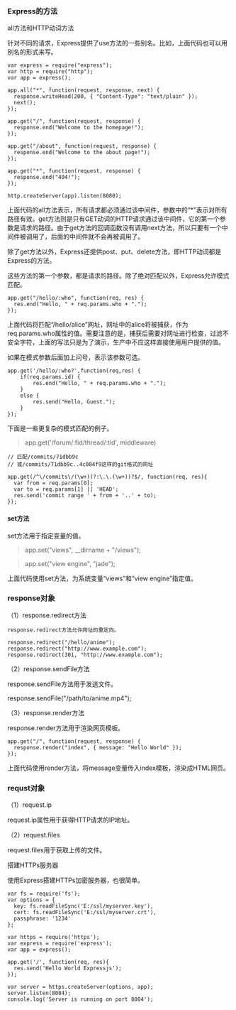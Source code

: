### Express的方法

all方法和HTTP动词方法

针对不同的请求，Express提供了use方法的一些别名。比如，上面代码也可以用别名的形式来写。
```
var express = require("express");
var http = require("http");
var app = express();

app.all("*", function(request, response, next) {
  response.writeHead(200, { "Content-Type": "text/plain" });
  next();
});

app.get("/", function(request, response) {
  response.end("Welcome to the homepage!");
});

app.get("/about", function(request, response) {
  response.end("Welcome to the about page!");
});

app.get("*", function(request, response) {
  response.end("404!");
});

http.createServer(app).listen(8080);
```

上面代码的all方法表示，所有请求都必须通过该中间件，参数中的“*”表示对所有路径有效。get方法则是只有GET动词的HTTP请求通过该中间件，它的第一个参数是请求的路径。由于get方法的回调函数没有调用next方法，所以只要有一个中间件被调用了，后面的中间件就不会再被调用了。

除了get方法以外，Express还提供post、put、delete方法，即HTTP动词都是Express的方法。

这些方法的第一个参数，都是请求的路径。除了绝对匹配以外，Express允许模式匹配。

```
app.get("/hello/:who", function(req, res) {
  res.end("Hello, " + req.params.who + ".");
});
```

上面代码将匹配“/hello/alice”网址，网址中的alice将被捕获，作为req.params.who属性的值。需要注意的是，捕获后需要对网址进行检查，过滤不安全字符，上面的写法只是为了演示，生产中不应这样直接使用用户提供的值。

如果在模式参数后面加上问号，表示该参数可选。
```
app.get('/hello/:who?',function(req,res) {
	if(req.params.id) {
    	res.end("Hello, " + req.params.who + ".");
	}
    else {
    	res.send("Hello, Guest.");
	}
});
```

下面是一些更复杂的模式匹配的例子。

> app.get('/forum/:fid/thread/:tid', middleware)

```
// 匹配/commits/71dbb9c
// 或/commits/71dbb9c..4c084f9这样的git格式的网址

app.get(/^\/commits\/(\w+)(?:\.\.(\w+))?$/, function(req, res){
  var from = req.params[0];
  var to = req.params[1] || 'HEAD';
  res.send('commit range ' + from + '..' + to);
});
```
#### set方法

set方法用于指定变量的值。

> app.set("views", __dirname + "/views");

>app.set("view engine", "jade");

上面代码使用set方法，为系统变量“views”和“view engine”指定值。

### response对象

（1）response.redirect方法
```
response.redirect方法允许网址的重定向。

response.redirect("/hello/anime");
response.redirect("http://www.example.com");
response.redirect(301, "http://www.example.com"); 
```
（2）response.sendFile方法

response.sendFile方法用于发送文件。

response.sendFile("/path/to/anime.mp4");


（3）response.render方法

response.render方法用于渲染网页模板。
```
app.get("/", function(request, response) {
  response.render("index", { message: "Hello World" });
});
```
上面代码使用render方法，将message变量传入index模板，渲染成HTML网页。

### requst对象

（1）request.ip

request.ip属性用于获得HTTP请求的IP地址。

（2）request.files

request.files用于获取上传的文件。

搭建HTTPs服务器

使用Express搭建HTTPs加密服务器，也很简单。
```
var fs = require('fs');
var options = {
  key: fs.readFileSync('E:/ssl/myserver.key'),
  cert: fs.readFileSync('E:/ssl/myserver.crt'),
  passphrase: '1234'
};

var https = require('https');
var express = require('express');
var app = express();

app.get('/', function(req, res){
  res.send('Hello World Expressjs');
});

var server = https.createServer(options, app);
server.listen(8084);
console.log('Server is running on port 8084');
```

